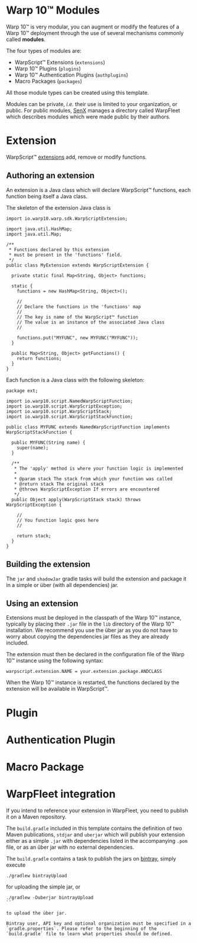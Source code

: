 # Warp 10™ Modules

Warp 10™ is very modular, you can augment or modify the features of a Warp 10™ deployment through the use of several mechanisms commonly called **modules**.

The four types of modules are:

* WarpScript™ Extensions (`extensions`)
* Warp 10™ Plugins (`plugins`)
* Warp 10™ Authentication Plugins (`authplugins`)
* Macro Packages (`packages`)

All those module types can be created using this template.

Modules can be private, *i.e.* their use is limited to your organization, or public. For public modules, [SenX](https://senx.io/) manages a directory called WarpFleet which describes modules which were made public by their authors.

# Extension

WarpScript™ [extensions](https://warp10.io/content/03_Documentation/07_Extending_Warp_10/03_Extensions) add, remove or modify functions.

## Authoring an extension

An extension is a Java class which will declare WarpScript™ functions, each function being itself a Java class.

The skeleton of the extension Java class is

```
import io.warp10.warp.sdk.WarpScriptExtension;

import java.util.HashMap;
import java.util.Map;

/**
 * Functions declared by this extension
 * must be present in the 'functions' field.
 */
public class MyExtension extends WarpScriptExtension {

  private static final Map<String, Object> functions;

  static {
    functions = new HashMap<String, Object>();

    //
    // Declare the functions in the 'functions' map
    //
    // The key is name of the WarpScript™ function
    // The value is an instance of the associated Java class
    //

    functions.put("MYFUNC", new MYFUNC("MYFUNC"));
  }

  public Map<String, Object> getFunctions() {
    return functions;
  }
}
```

Each function is a Java class with the following skeleton:

```
package ext;

import io.warp10.script.NamedWarpScriptFunction;
import io.warp10.script.WarpScriptException;
import io.warp10.script.WarpScriptStack;
import io.warp10.script.WarpScriptStackFunction;

public class MYFUNC extends NamedWarpScriptFunction implements WarpScriptStackFunction {

  public MYFUNC(String name) {
    super(name);
  }

  /**
   * The 'apply' method is where your function logic is implemented
   *
   * @param stack The stack from which your function was called
   * @return stack The original stack
   * @throws WarpScriptException If errors are encountered
   */
  public Object apply(WarpScriptStack stack) throws WarpScriptException {
    
    //
    // You function logic goes here
    //

    return stack;
  }
}
```

## Building the extension

The `jar` and `shadowJar` gradle tasks will build the extension and package it in a simple or über (with all dependencies) jar.

## Using an extension

Extensions must be deployed in the classpath of the Warp 10™ instance, typically by placing their `.jar` file in the `lib` directory of the Warp 10™ installation. We recommend you use the über jar as you do not have to worry about copying the dependencies jar files as they are already included.

The extension must then be declared in the configuration file of the Warp 10™ instance using the following syntax:

```
warpscript.extension.NAME = your.extension.package.ANDCLASS
```

When the Warp 10™ instance is restarted, the functions declared by the extension will be available in WarpScript™.

# Plugin

# Authentication Plugin

# Macro Package


# WarpFleet integration

If you intend to reference your extension in WarpFleet, you need to publish it on a Maven repository.

The `build.gradle` included in this template contains the definition of two Maven publications, `stdjar` and `uberjar` which will publish your extension either as a simple `.jar` with dependencies listed in the accompanying `.pom` file, or as an ûber jar with no external dependencies.

The `build.gradle` contains a task to publish the jars on [bintray](), simply execute

```
./gradlew bintrayUpload
```

for uploading the simple jar, or

```
./gradlew -Duberjar bintrayUpload
``

to upload the über jar.

Bintray user, API key and optional organization must be specified in a `gradle.properties`. Please refer to the beginning of the `build.gradle` file to learn what properties should be defined.

